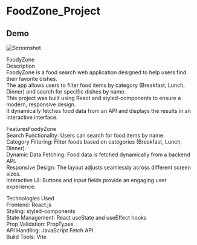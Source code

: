 # FoodZone_Project
## Demo
![Screenshot](https://github.com/user-attachments/assets/a4fd3012-5640-4275-88d4-8e0bfff757a4)

FoodyZone<br>
Description<br>
FoodyZone is a food search web application designed to help users find their favorite dishes. <br>The app allows users to filter food items by category (Breakfast, Lunch, Dinner) and search for specific dishes by name. <br>This project was built using React and styled-components to ensure a modern, responsive design.<br> It dynamically fetches food data from an API and displays the results in an interactive interface.<br>

FeaturesFoodyZone<br>
Search Functionality: Users can search for food items by name.<br>
Category Filtering: Filter foods based on categories (Breakfast, Lunch, Dinner).<br>
Dynamic Data Fetching: Food data is fetched dynamically from a backend API.<br>
Responsive Design: The layout adjusts seamlessly across different screen sizes.<br>
Interactive UI: Buttons and input fields provide an engaging user experience.<br>


Technologies Used<br>
Frontend: React.js<br>
Styling: styled-components<br>
State Management: React useState and useEffect hooks<br>
Prop Validation: PropTypes<br>
API Handling: JavaScript Fetch API<br>
Build Tools: Vite<br>
